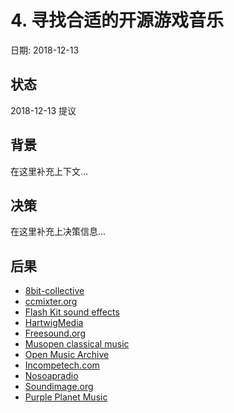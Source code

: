 # 4. 寻找合适的开源游戏音乐

日期: 2018-12-13

## 状态

2018-12-13 提议

## 背景

在这里补充上下文...

## 决策

在这里补充上决策信息...

## 后果

*   [8bit-collective](http://8bitcollective.com/)
*   [ccmixter.org](http://ccmixter.org/)
*   [Flash Kit sound effects](http://www.flashkit.com/soundfx/)
*   [HartwigMedia](http://www.hartwigmedia.com/Index/index.php?option=com_rokdownloads&view=folder&Itemid=109&lang=en)
*   [Freesound.org](http://www.freesound.org/)
*   [Musopen classical music](http://musopen.com/)
*   [Open Music Archive](http://openmusicarchive.org/)
*   [Incompetech.com](http://incompetech.com/)
*   [Nosoapradio](http://www.nosoapradio.us/)
*   [Soundimage.org](http://www.soundimage.org/)
*   [Purple Planet Music](http://www.purple-planet.com/)

